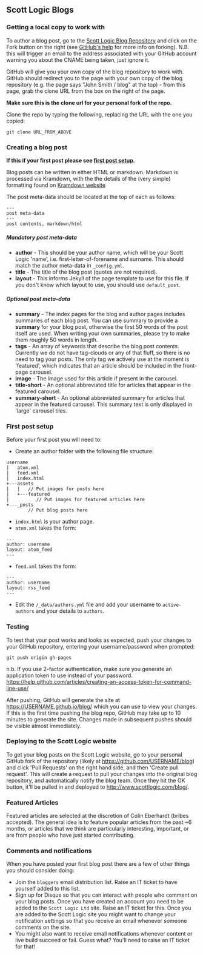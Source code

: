 ## Scott Logic Blogs

### Getting a local copy to work with
To author a blog post, go to the [Scott Logic Blog Repository](https://github.com/ScottLogic/blog) and click on the Fork button on the right (see [GitHub's help](https://help.github.com/articles/fork-a-repo) for more info on forking). N.B. this will trigger an email to the address associated with your GitHub account warning you about the CNAME being taken, just ignore it.

GitHub will give you your own copy of the blog repository to work with. GitHub should redirect you to the page with your own copy of the blog repository (e.g. the page says "John Smith / blog" at the top) - from this page, grab the clone URL from the box on the right of the page. 

**Make sure this is the clone url for your personal fork of the repo.**

Clone the repo by typing the following, replacing the URL with the one you copied:
```
git clone URL_FROM_ABOVE
```

### Creating a blog post

**If this if your first post please see [first post setup](https://github.com/scottlogic/blog#first-post-setup).**

Blog posts can be written in either HTML or markdown. Markdown is processed via Kramdown, with the the details of the (very simple) formatting found on [Kramdown website](http://kramdown.gettalong.org/index.html)

The post meta-data should be located at the top of each as follows:
```
---  
post meta-data  
---  
post contents, markdown/html  
```

##### Mandatory post meta-data
* **author** - This should be your author name, which will be your Scott Logic 'name', i.e. first-letter-of-forename and surname. This should match the author meta-data in ```_config.yml```.  
* **title** - The title of the blog post (quotes are not required).
* **layout** - This informs Jekyll of the page template to use for this file. If you don't know which layout to use, you should use ```default_post```.

##### Optional post meta-data
* **summary** - The index pages for the blog and author pages includes summaries of each blog post. You can use summary to provide a **summary** for your blog post, otherwise the first 50 words of the post itself are used. When writing your own summaries, please try to make them roughly 50 words in length.
* **tags** - An array of keywords that describe the blog post contents. Currently we do not have tag-clouds or any of that fluff, so there is no need to tag your posts. The only tag we actively use at the moment is 'featured', which indicates that an article should be included in the front-page carousel.
* **image** - The image used for this article if present in the carousel.
* **title-short** - An optional abbreviated title for articles that appear in the featured carousel.
* **summary-short** - An optional abbreviated summary for articles that appear in the featured carousel. This summary text is only displayed in 'large' carousel tiles.

### First post setup
Before your first post you will need to:  
* Create an author folder with the following file structure:
```
username  
|   atom.xml  
|   feed.xml  
|   index.html  
+---assets  
|   |   // Put images for posts here  
|   +---featured  
|          // Put images for featured articles here  
+---_posts
        // Put blog posts here
```
* ```index.html``` is your author page.  
* ```atom.xml``` takes the form:  
```
---  
author: username  
layout: atom_feed  
---  
```
* ```feed.xml``` takes the form:  
```
---  
author: username  
layout: rss_feed  
---  
```

* Edit the ```/_data/authors.yml``` file and add your username to ```active-authors``` and your details to ```authors```.  

### Testing
To test that your post works and looks as expected, push your changes to your GitHub repository, entering your username/password when prompted:
```
git push origin gh-pages
```
n.b. If you use 2-factor authentication, make sure you generate an application token to use instead of your password. https://help.github.com/articles/creating-an-access-token-for-command-line-use/

After pushing, GitHub will generate the site at https://USERNAME.github.io/blog/ which you can use to view your changes. If this is the first time pushing the blog repo, GitHub may take up to 10 minutes to generate the site. Changes made in subsequent pushes should be visible almost immediately.  

### Deploying to the Scott Logic website
To get your blog posts on the Scott Logic website, go to your personal GitHub fork of the repository (likely at https://github.com/USERNAME/blog) and click 'Pull Requests' on the right hand side, and then 'Create pull request'. This will create a request to pull your changes into the original blog repository, and automatically notify the blog team. Once they hit the OK button, it'll be pulled in and deployed to http://www.scottlogic.com/blog/.

### Featured Articles
Featured articles are selected at the discretion of Colin Eberhardt (bribes accepted). The general idea is to feature popular articles from the past ~6 months, or articles that we think are particularly interesting, important, or are from people who have just started contributing.  

### Comments and notifications
When you have posted your first blog post there are a few of other things you should consider doing:  

* Join the ```bloggers``` email distribution list. Raise an IT ticket to have yourself added to this list.  
* Sign up for Disqus so that you can interact with people who comment on your blog posts. Once you have created an account you need to be added to the ```Scott Logic Ltd``` site. Raise an IT ticket for this. Once you are added to the Scott Logic site you might want to change your notification settings so that you receive an email whenever someone comments on the site. 
* You might also want to receive email notifications whenever content or live build succeed or fail. Guess what? You'll need to raise an IT ticket for that!  
